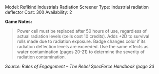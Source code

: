Model: Reflkind Industrials Radiation Screener
Type: Industrial radiation deflector
Cost: 300
Availability: 2

**Game Notes:** 
> Power cell must be replaced after 50 hours of use, regardless of actual radiation levels (cells cost 10 credits). Adds +2D to survival rolls made due to radiation exposure. Badge changes color if its radiation deflection levels are exceeded. Use the same effects as water contamination (pages 20-21) to determine the severity of radiation contamination.

*Source: Rules of Engagement – The Rebel SpecForce Handbook (page 33*